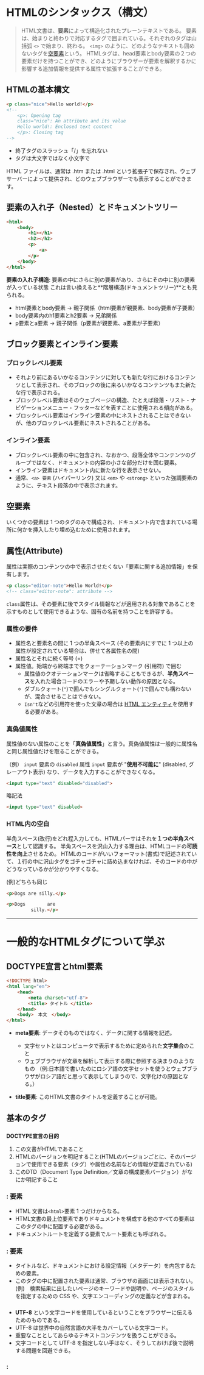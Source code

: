 # HTMLのシンタックス（構文）

> HTML文書は、**要素**によって構造化されたプレーンテキストである。
> 要素は、始まりと終わりで対応するタグで囲まれている。それぞれのタグは山括弧 `<>` で始まり、終わる。
> `<img>` のように、どのようなテキストも囲めないタグを[空要素](#%E7%A9%BA%E8%A6%81%E7%B4%A0)という。
> HTMLタグは、head要素とbody要素の２つの要素だけを持つことができ、どのようにブラウザーが要素を解釈するかに影響する追加情報を提供する属性で拡張することができる。

## HTMLの基本構文

```HTML
<p class="nice">Hello world!</p>
<!-- 
    <p>: Opening tag
    class="nice": An attribute and its value
    Hello world!: Enclosed text content
    </p>: Closing tag
-->
```
- 終了タグのスラッシュ「/」を忘れない
- タグは大文字ではなく小文字で

HTML ファイルは、通常は .htm または .html という拡張子で保存され、ウェブサーバーによって提供され、どのウェブブラウザーでも表示することができます。

## 要素の入れ子（Nested）とドキュメントツリー
```HTML
<html>
    <body>
        <h1></h1>
        <h2></h2>
        <p>
            <a>
        </p>
    </body>
</html>
```
**要素の入れ子構造**: 要素の中にさらに別の要素があり、さらにその中に別の要素が入っている状態
これは言い換えると**階層構造(ドキュメントツリー)**とも見られる。

- html要素とbody要素 -> 親子関係（html要素が親要素、body要素が子要素）
- body要素内のh1要素とh2要素 -> 兄弟関係
- p要素とa要素 -> 親子関係（p要素が親要素、a要素が子要素）


## ブロック要素とインライン要素

### ブロックレベル要素
- それより前にあるいかなるコンテンツに対しても新たな行におけるコンテンツとして表示され、そのブロックの後に来るいかなるコンテンツもまた新たな行で表示される。
- ブロックレベル要素はそのウェブページの構造、たとえば段落・リスト・ナビゲーションメニュー・フッターなどを表すことに使用される傾向がある。
- ブロックレベル要素はインライン要素の中にネストされることはできないが、他のブロックレベル要素にネストされることがある。

### インライン要素
- ブロックレベル要素の中に包含され、なおかつ、段落全体やコンテンツのグループではなく、ドキュメントの内容の小さな部分だけを囲む要素。
- インライン要素はドキュメント内に新たな行を表示させない。
- 通常、`<a> 要素` (ハイパーリンク) 又は `<em>` や `<strong>` といった強調要素のように、テキスト段落の中で表示されます。


## 空要素
いくつかの要素は 1 つのタグのみで構成され、ドキュメント内で含まれている場所に何かを挿入したり埋め込むために使用されます。


## 属性(Attribute)
属性は実際のコンテンツの中で表示させたくない「要素に関する追加情報」を保有します。
```HTML
<p class="editor-note">Hello World!</p>
<!-- class="editor-note": attribute -->
```
`class`属性は、その要素に後でスタイル情報などが適用される対象であることを示すものとして使用できるような、固有の名前を持つことを許容する。

### 属性の要件

- 属性名と要素名の間に 1 つの半角スペース (その要素内にすでに 1 つ以上の属性が設定されている場合は、併せて各属性名の間)
- 属性名とそれに続く等号 (=)
- 属性値。始端から終端までをクォーテーションマーク (引用符) で囲む
    - 属性値のクオテーションマークは省略することもできるが、**半角スペース**を入れた場合コードのエラーや予期しない動作の原因となる。
    - ダブルクォート(`"`)で囲んでもシングルクォート(`'`)で囲んでも構わないが、混合させることはできない。
    - `Isn't`などの引用符を使った文章の場合は [HTML エンティティ](https://developer.mozilla.org/ja/docs/Learn/HTML/Introduction_to_HTML/Getting_started#entity_references_including_special_characters_in_html)を使用する必要がある。


### 真偽値属性

属性値のない属性のことを「**真偽値属性**」と言う。真偽値属性は一般的に属性名と同じ属性値だけを取ることができる。

（例）
`input` 要素の `disabled` 属性
 `input` 要素が "**使用不可能に**" (disabled, グレーアウト表示) なり、データを入力することができなくなる。
```HTML
<input type="text" disabled="disabled">
```
略記法
```HTML
<input type="text" disabled>
```

### HTML内の空白

半角スペース(改行)をどれ程入力しても、HTMLパーサはそれを**１つの半角スペース**として認識する。
半角スペースを沢山入力する理由は、HTMLコードの**可読性を向上**させるため。
HTMLのコードがいいフォーマット(書式)で記述されていて、１行の中に沢山タグをゴチャゴチャに詰め込まなければ、そのコードの中がどうなっているかが分かりやすくなる。

(例)どちらも同じ
```HTML
<p>Dogs are silly.</p>

<p>Dogs        are
         silly.</p>
```




***


# 一般的なHTMLタグについて学ぶ

## DOCTYPE宣言とhtml要素
```HTML
<!DOCTYPE html>
<html lang="en">
    <head>
        <meta charset="utf-8">
        <title> タイトル </title>
    </head>
    <body>　本文　</body>
</html>
```

- **meta要素**: データそのものではなく、データに関する情報を記述。
    - 文字セットとはコンピュータで表示するために定められた**文字集合**のこと
    - ウェブブラウザが文章を解析して表示する際に参照する決まりのようなもの
    （例:日本語で書いたのにロシア語の文字セットを使うとウェブブラウザがロシア語だと思って表示してしまうので、文字化けの原因となる。）

- **title要素**: このHTML文書のタイトルを定義することが可能。


## 基本のタグ

### <!DOCTYPE html>
**DOCTYPE宣言の目的**
1. この文書がHTMLであること
2. HTMLのバージョンを明記すること(HTMLのバージョンごとに、そのバージョンで使用できる要素（タグ）や属性の名前などの情報が定義されている)
3. このDTD（Document Type Definition／文章の構成要素バージョン）がなにか明記すること

### <html></html>: <html> 要素
- HTML 文書は`<html>`要素 1 つだけからなる。
- HTML文書の最上位要素でありドキュメントを構成する他のすべての要素はこのタグの中に配置する必要がある。
- ドキュメントルートを定義する要素でルート要素とも呼ばれる。


### <head></head>: <head> 要素
- タイトルなど、ドキュメントにおける設定情報（メタデータ）を内包するための要素。
- このタグの中に配置された要素は通常、ブラウザの画面には表示されない。
(例)　検索結果に出したいページのキーワードや説明や、ページのスタイルを指定するための CSS や、文字エンコーディングの定義などが含まれる。


### <meta charset="utf-8">
- **UTF-8** という文字コードを使用しているということをブラウザーに伝えるためのものである。
- UTF-8 は世界中の自然言語の大半をカバーしている文字コード。
- 重要なこととしてあらゆるテキストコンテンツを扱うことができる。
- 文字コードとして UTF-8 を指定しない手はなく、そうしておけば後で説明する問題を回避できる。

### <title></title>: <title> 要素
- ページのタイトルを指定するもので、ページが読み込まれたブラウザーのタブに表示される。
- ページをブラウザー上でブックマークしたりお気に入りに追加したりすると `<title>` 要素の内容がページの説明として使われる。

### <body></body>: <body> 要素
- `<body> `タグはドキュメント中に一つだけ配置できる。
- この中にユーザーがページを訪問した時に表示したいコンテンツを記述する。
(例)テキスト、画像、ビデオ、ゲーム、オーディオトラック等

### a: アンカー（Anchor）
- 指定の要素に対してリンクを定義する。

### div
- ブロック要素
- 特に意味を持たないタグ
- 囲った要素をグループ化する。
- グループ化を行うことで指定した範囲の背景や文字色の変更など、スタイル（CSS）を指定することが可能。
似た用途で`<span>`タグがある。

### span
- インライン要素
- 特に意味を持たないタグ
- 「ここからここまで」を定義

### br: ブレイク（Break）
- 改行を行うための要素。
- 終了タグを必要とせず、単独で使用。

### table
- エクセルのような表組みを意味するタグ。

### tr
- 表組みの行（横方向）を定義するためのタグ。
- 前述の`<table>`タグの中に記述。
- このタグの中には`<th>`または`<td>`を配置する必要がある。

### td
- 表組みの内容を定義するタグ。
- エクセルでいうとセルにあたる要素。
- セルの内容がデータである場合はこのタグを用いる。

### th
`<td>`タグと同じく内容を定義するセルにあたる要素。
`<td>`と異なる点は、セルの内容がデータに対する見出しである場合にこのタグを用いる。


## 文章に意味を持たせるタグ

### h1 ~ h6: ヘディング（Heading）
- ブロック要素
- 文章中の見出しを定義するタグ。
- hに続く６段階の数値が見出しの重要度を表す。
- `<h1>`が最重要の大見出しとなって数値が下がるごとに小見出しとなる。

### p: パラグラフ（Paragraph）
- ブロック要素
- 文章中の段落を定義するタグ。
- ひとかたまりの文章をこのタグで囲うことでグループ化する。
- タグの後には自動的に改行が入る。

### img: イメージ（Image）
- 文章中にイメージ画像を挿入するためのタグ。
- 画像のパスや縦横サイズの指定など、このタグには様々な属性があるので留意が必要。

### strong
- 重要なテキストであると定義して、強調するためのタグ。
- SEO（検索エンジン最適化）として、重要キーワードをこのタグで囲むことによってがページ内容を理解しやすくするといった対策も存在する。

### ul: 順不同リスト（Unordered List）
- ブロック要素
- 表示順序に意味を持たないリストを定義するためのタグ。
- タグの中にはリストの項目を定義する`<li>`を配置する必要がある。
- スタイル（CSS）の指定がない場合は通常、項目の前に黒丸や白丸などのアイコンが表示される。

### ol: 順序付きリスト（Ordered List）
- ブロック要素
- 表示順序に意味を持つリストを定義するためのタグ。
- `<ul>`タグと同じくリストの項目を定義する`<li>`を配置する必要がある。
- スタイル（CSS）の指定がない場合は通常、項目の前に算用数字などのアイコンが表示される。

### li: リストアイテム（List Item）
- ブロック要素
- 前述の`<ul>`や`<ol>`のリスト項目を定義するためのタグ。


## HTML5で追加された要素

### section
- 囲った要素が１つのセクションであることを定義する。
- セクションとは文章の１つのまとまりとみなす節目。
- 仕様上、見出しを伴う意味的なグループの単位であるため、 このタグの中には見出しタグ（ `<h1>` 〜 `<h6>` ）を含める必要がある。

### article
- 囲った要素が１つのセクションであることを定義する。
- `<section>`との用途の違いは、タグで囲われた内容が単体で完結しているかという点。
(例) ブログ記事などのように単一のテーマについて書かれていて、そのセクションを切り出しても意味が成立する内容なのであれば`<section>`ではなく`<article>`を使用。

### header
- ウェブページ全体や個別のセクションの導入部分（ヘッダー）を定義する。
- 一般的にはウェブページに対するヘッダーとして`<body>`タグの直下に設置し、サイト名やロゴ、ナビゲーションなどを設置。

### footer
- ウェブページ全体や個別のセクションのフッター部分を定義する。
- 一般的にはウェブページに対するヘッダーとして`<body>`タグの直下に設置し、著作者に関する情報や関連ドキュメントへのリンク、著作権情報などを設置。

### main
- ドキュメントの主となる内容部分を定義する。
- 主題に基づいた本文部分をこのタグで囲う。

### nav: ナビゲーション（Navigation）
- ウェブページにおいて主要なナビゲーションであることを定義するタグ。
(例) ヘッダーに設置されたサイト内リンクをまとめたメニューリストなど。

### aside
- ドキュメントの主題とは関係性が薄い内容を定義する。
- 余談や補足、サイドバーに設置する関連項目などをこのタグで囲う。

## その他の目的別タグまとめ

### コンテンツの意味
- dl: 説明リストを意味するタグで、用語とその説明の定義に用いる。このタグの中には後述の`<dt>`と`<dd>`を配置する必要がある。
- dt: 説明リストにおける用語、名前の定義に用いる。
- dd: 説明リストにおける用語の説明の定義に用いる。
- figure: 図表など本文からは独立した自己完結型のコンテンツを定義するタグです。例えば、本文から参考文献として参照されるような画像や図表がこれにあたる。
- figcaption: `<figure>`のキャンプションや説明を定義するタグ。そのため、`<figure>`タグの中に配置する必要がある。

### テキストの意味
- sub: 表記規則の理由で小文字で、またはメインのテキストより小さく表示されるべきテキストの範囲を定義。
- sup: 表記規則の理由でメインのテキストよりも高い位置に、または小さく表示されるべきテキストの範囲を定義。
- ruby: 対象の単語の読み仮名を定義するタグです。このタグの中には後述の`<rt>`で読みとなるテキストを定義する必要がある。
- rt: `<ruby>`タグで囲われた単語の読み仮名を定義するタグです。


***


# id, class, style

## style属性とは？
> HTMLには**style属性**というものがあり、HTMLのデザインや装飾をすることができる。
> HTMLはページの構造を示す文書なので、現在このstyle属性によるレイアウトや装飾は推奨されていない。
> （レイアウトや装飾はCSSで行う。）

```HTML
<p style="color:red;">CSSと同じスタイルを適用できるが、基本的には使用しない。</p>
```

## id（アイディー）属性とは？
> **identity**の略で、HTMLの要素とCSSを関連付ける為の属性。
> id属性は「固有の名前」を付ける。

### id属性の使い方
```HTML
<p id="idの名前">id属性例</p>
```
要素名の右に半角空白を入れ、「id=””」とし、「” “」の中にidの名前を入れる。
id属性を使うとその要素に固有の名前を付けることができ、その要素固有のCSSを設定をすることができる。
```CSS
#id名{
  プロパティ:値;
}
```
このとき、要素名ではなく#(シャープ)id名とする。


### その他のid属性の指定方法

どちらも同じ意味を持つCSS。
下の方は、「要素名」を先頭に指定。
```CSS
#red{
  color:red;
}
p#red{
  color:red;
}
```

### id属性を使用するときの注意点
id属性は「固有の名前」を付ける為の属性。
つまり、Webページ（同じページ）に同じid名が2つ以上存在することがあってはいけない。


## class（クラス）属性とは？

> 同じCSSを複数の要素に適用したいときは、「class属性」を使用する。
> id属性と違いclass属性は同じページに何個出てきても問題ない。

### class属性の使い方
```html
<p class="classの名前">class属性例</p>
```

id属性では#を使用したが、class属性では、「.(ピリオド)」を使用。
```CSS
p{
  color:#000;
}
.red{
  color:red;
}
.blue{
  color:blue;
}
```

### その他のclass属性の指定方法
```css
.red{
  color:red;
}
p.red{
  color:red;
}
```
id属性同様、要素名をクラス名の前に付けて指定する方法もある。
上下の書き方による違いは、上は「すべてのredクラスが付けられた要素」に適用されるのに対し、下は「p要素に付けられたredクラス」に適用される点。


## idとclassの違い

1. idは1つまで、classは複数OK
2. idがセレクタの場合classよも優先度が高く`id > class`となる
3. JavaScriptを使う時はidの方が処理が早い

***


# イベントとイベントハンドラとは

1. ユーザによるキー入力、マウスボタンのクリック、表示内容の変化、状態の変化など、さまざまな状況でイベントが発生。
2. 発生したイベントはイベントキューを経由して対応するイベントハンドラに渡される。
3. イベントハンドラでは、オブジェクトのプロパティ変更やメソッドの実行などイベントの内容に応じた挙動がユーザアプリケーションで定義できる。(関数を登録できる)

## イベント
処理をやるきっかけになる外部からの刺激のことで、ソフトウェア側に通知される出来事。
利用者による入出力装置の操作だけなく、周辺機器や装置の状態の変化、外部の他のプログラムからの通知・例外やエラーの発生などを受け取ることもできる。

## イベントハンドラ
イベントが発生したときに呼び出される処理のこと。
対象となるイベントの種類や条件と、処理内容をセットで記述する。

### イベントリスナー
「イベントハンドラ」とは特に区別されずほぼ同義とみなされることが多いが、一部の言語では**イベントに一対一に結び付けられるものを**ハンドラ、**一つのイベントに対して複数の処理を対応付けられるものを**リスナと呼ぶ場合もある。

### イベントドリブン
コンピュータプログラムの開発および実行方式の一つ
利用者や外部の別のプログラムなどが引き起こす出来事に対応する形で処理を記述あるいは実行する方式。



## イベントとイベントハンドラの一覧

- マウス

| イベント | イベントハンドラ | 発生するタイミング |
| --- | --- | --- |
| click | onclick | クリックしたとき |
| dblclick | ondblclick | ダブルクリックしたとき |
| mouseup | onmouseup | マウスボタンを離したとき |
| mousedown | onmousedown | マウスボタンを押したとき |
| mousemove | onmousemove | マウスポインタが移動したとき |
| mouseover | onmouseover | マウスポインタが重なったとき |
| mouseout | onmouseout | マウスポインタが外れたとき |
| contextmenu | oncontextmenu | コンテキストメニューが表示されるとき |


- キー

| イベント | イベントハンドラ | 発生するタイミング |
| --- | --- | --- |
| keydown | onkeydown | キーを押したとき |
| keypress | onkeypress | キーが押されているとき |
| keyup | onkeyup | キーを離したとき |


- 読み込み

| イベント | イベントハンドラ | 発生するタイミング |
| --- | --- | --- |
| load | onload | 読み込みが完了したとき |
| unload | onunload | 別のページに移動するとき |
| abort | onabort | 読み込みが中断されたとき |


- フォーム

| イベント | イベントハンドラ | 発生するタイミング |
| --- | --- | --- |
| change | onchange | 内容が変更されたとき |
| reset | onreset | リセットボタンが押されたとき |
| submit | onsubmit | 送信ボタンが押されたとき |
| select | onselect | テキストが選択されたとき |
| input | oninput | input要素の値が変化したとき |


- フォーカス

| イベント | イベントハンドラ | 発生するタイミング |
| --- | --- | --- |
| blur | onblur | フォーカスが外れたとき |
| focus | onfocus | フォーカスされたとき |


- その他

| イベント | イベントハンドラ | 発生するタイミング |
| --- | --- | --- |
| resize | onresize | サイズを変更したとき |
| scroll | onscroll | スクロールしたとき |

***


参照:
[HTML を始めよう -MDN-](https://developer.mozilla.org/ja/docs/Learn/HTML/Introduction_to_HTML/Getting_started),
[Chrono Drive HTML辞典](https://html-coding.co.jp/annex/dictionary/html/),
[HTMLのstyle属性,id属性,class属性を覚えよう](https://mdstage.com/html-css/css-beginner/id-class)